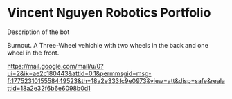 # Vincent Nguyen Robotics Portfolio

Description of the bot

Burnout. A Three-Wheel vehichle with two wheels in the back and one wheel in the front. 


https://mail.google.com/mail/u/0?ui=2&ik=ae2c180443&attid=0.1&permmsgid=msg-f:1775231015558449523&th=18a2e333fc9e0973&view=att&disp=safe&realattid=18a2e32f6b6e6098b0d1

